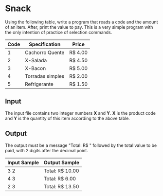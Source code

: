 # Snack
Using the following table, write a program that reads a code and the amount of an item. After, print the value to pay. This is a very simple program with the only intention of practice of selection commands.

|  Code|Specification|Price | 
|--|--|--|
| 1 |Cachorro Quente  | R$ 4.00|
| 2 |X-Salada |R$ 4.50 |
| 3 | X-Bacon |R$ 5.00 |
| 4 | Torradas simples |R$ 2.00 |
| 5 | Refrigerante | R$ 1.50|

## Input
The input file contains two integer numbers **X** and **Y**. **X** is the product code and **Y** is the quantity of this item according to the above table.

## Output

The output must be a message "Total: R$ " followed by the total value to be paid, with 2 digits after the decimal point.

| Input Sample |Output Sample  |
|--|--|
| 3 2 |Total: R$ 10.00  |
| 4 3 |Total: R$ 6.00  |
| 2 3 |Total: R$ 13.50  |